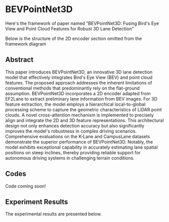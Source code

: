 # BEVPointNet3D
Here's the framework of paper named "BEVPointNet3D: Fusing Bird's Eye View and Point Cloud Features for Robust 3D Lane Detection"

Below is the structure of the 2D encoder section omitted from the framework diagram


## Abstract
This paper introduces BEVPointNet3D, an innovative 3D lane detection model that effectively integrates Bird's Eye View (BEV) and point cloud features. The proposed approach addresses the inherent limitations of conventional methods that predominantly rely on the flat-ground assumption. BEVPointNet3D incorporates a 2D encoder adapted from EF2Lane to extract preliminary lane information from BEV images. For 3D feature extraction, the model employs a hierarchical local-to-global processing scheme to capture the geometric characteristics of LiDAR point clouds. A novel cross-attention mechanism is implemented to precisely align and integrate the 2D and 3D feature representations. This architectural design not only enhances detection accuracy but also significantly improves the model's robustness in complex driving scenarios. Comprehensive evaluations on the K-Lane and CampusLane datasets demonstrate the superior performance of BEVPointNet3D. Notably, the model exhibits exceptional capability in accurately estimating lane spatial positions on steep inclines, thereby providing reliable support for autonomous driving systems in challenging terrain conditions.

## Codes
Code coming soon!

## Experiment Results
The experimental results are presented below.
